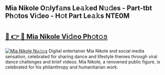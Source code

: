## Mia Nikole O𝚗lyf𝚊ns Le𝚊𝚔ed N𝚞𝚍es - Part-tbt Ph𝚘tos Vi𝚍eo - H𝚘t Part Le𝚊𝚔s NTE0M

# <h2><a href="http://hf8wbr.feru.top/?c=Mia+Nikole">🔗 👉 🔴 Mia Nikole Vi𝚍𝚎o Ph𝚘t𝚘𝚜</a></h2>

[![Mia Nikole Nu𝚍𝚎s](https://i.imgur.com/0TWrTi3.gif)](http://hf8wbr.feru.top/?c=Mia+Nikole)
Digital entertainer Mia Nikole and social media sensation, celebrated for sharing dance and lifestyle themes through viral dance challenges and brief videos. Mia Nikole, a renowned public figure, is celebrated for his philanthropy and humanitarian work. 
